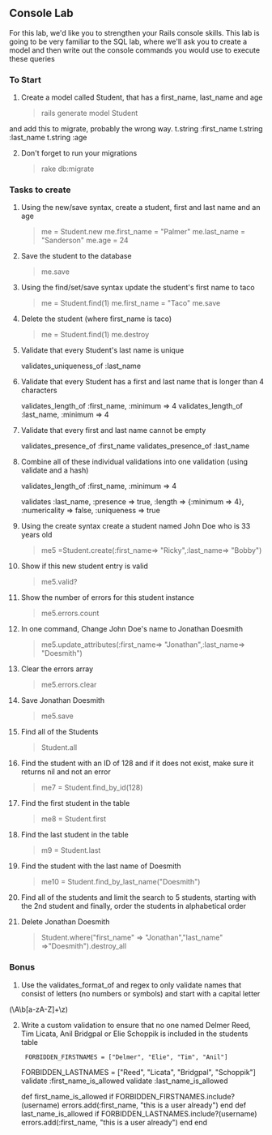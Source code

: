 ## Console Lab

For this lab, we'd like you to strengthen your Rails console skills. This lab is going to be very familiar to the SQL lab, where we'll ask you to create a model and then write out the console commands you would use to execute these queries

### To Start

1. Create a model called Student, that has a first_name, last_name and age

 	>rails generate model Student

 and add this to migrate, probably the wrong way.
		t.string :first_name
    t.string :last_name
    t.string :age

2. Don't forget to run your migrations
	>rake db:migrate

### Tasks to create

1. Using the new/save syntax, create a student, first and last name and an age
 	>me = Student.new
 	>me.first_name = "Palmer"
 	>me.last_name = "Sanderson"
 	>me.age = 24

2. Save the student to the database
 	>me.save

3. Using the find/set/save syntax update the student's first name to taco
	>me = Student.find(1)
	>me.first_name = "Taco"
	>me.save

4. Delete the student (where first_name is taco)
	>me = Student.find(1)
	>me.destroy

5. Validate that every Student's last name is unique

	validates_uniqueness_of :last_name

6. Validate that every Student has a first and last name that is longer than 4 characters

	validates_length_of :first_name, :minimum => 4
	validates_length_of :last_name, :minimum => 4

7. Validate that every first and last name cannot be empty

	validates_presence_of :first_name
	validates_presence_of :last_name

7. Combine all of these individual validations into one validation (using validate and a hash)

	validates_length_of :first_name, :minimum => 4

	validates :last_name, :presence => true,
                                        :length => {:minimum => 4},
                                        :numericality => false,
                                        :uniqueness => true

8. Using the create syntax create a student named John Doe who is 33 years old

	>	me5 =Student.create(:first_name=> "Ricky",:last_name=> "Bobby")

9. Show if this new student entry is valid

	> me5.valid?

10. Show the number of errors for this student instance

	> me5.errors.count

11. In one command, Change John Doe's name to Jonathan Doesmith

	> me5.update_attributes(:first_name=> "Jonathan",:last_name=> "Doesmith")

12. Clear the errors array

	> me5.errors.clear

13. Save Jonathan Doesmith

	> me5.save

15. Find all of the Students

	> Student.all

16. Find the student with an ID of 128 and if it does not exist, make sure it returns nil and not an error

	> me7 = Student.find_by_id(128)

17. Find the first student in the table

	> me8 = Student.first

18. Find the last student in the table

	> m9 = Student.last

19. Find the student with the last name of Doesmith

	> me10 = Student.find_by_last_name("Doesmith")

20. Find all of the students and limit the search to 5 students, starting with the 2nd student and finally, order the students in alphabetical order



21. Delete Jonathan Doesmith

	> Student.where("first_name" => "Jonathan","last_name" =>"Doesmith").destroy_all


### Bonus
1. Use the validates_format_of and regex to only validate names that consist of letters (no numbers or symbols) and start with a capital letter

 (\A\b[a-zA-Z]+\z)

2. Write a custom validation to ensure that no one named Delmer Reed, Tim Licata, Anil Bridgpal or Elie Schoppik is included in the students table

		FORBIDDEN_FIRSTNAMES = ["Delmer", "Elie", "Tim", "Anil"]
	FORBIDDEN_LASTNAMES = ["Reed", "Licata", "Bridgpal", "Schoppik"]
	validate :first_name_is_allowed
	validate :last_name_is_allowed

	def first_name_is_allowed
	    if FORBIDDEN_FIRSTNAMES.include?(username)
	        errors.add(:first_name, "this is a user already")
	    end
	def last_name_is_allowed
	    if FORBIDDEN_LASTNAMES.include?(username)
	        errors.add(:first_name, "this is a user already")
	    end
	end


